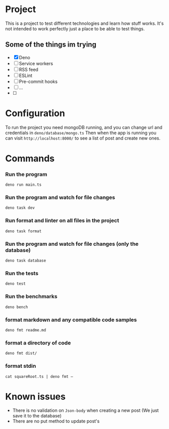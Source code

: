 # Project

This is a project to test different technologies and learn how stuff works.
It's not intended to work perfectly just a place to be able to test things.

## Some of the things im trying

-   [x] Deno
-   [ ] Service workers
-   [ ] RSS feed
-   [ ] ESLint
-   [ ] Pre-commit hooks
-   [ ] ...
-   [ ]

# Configuration

To run the project you need mongoDB running, and you can change url and credentials in `deno/database/mongo.ts`
Then when the app is running you can visit `http://localhost:8000/` to see a list of post and create new ones.

# Commands

### Run the program

`deno run main.ts`

### Run the program and watch for file changes

`deno task dev`

### Run format and linter on all files in the project

`deno task format`

### Run the program and watch for file changes (only the database)

`deno task database`

### Run the tests

`deno test`

### Run the benchmarks

`deno bench`

### format markdown and any compatible code samples

`deno fmt readme.md`

### format a directory of code

`deno fmt dist/`

### format stdin

`cat squareRoot.ts | deno fmt –`

# Known issues

-   There is no validation on `Json-body` when creating a new post (We just save it to the database)
-   There are no put method to update post's
